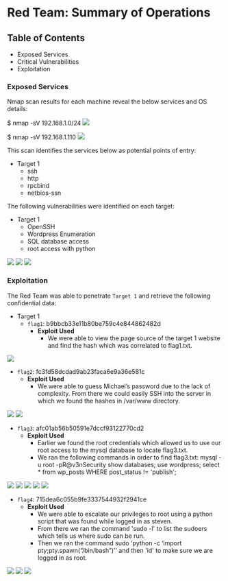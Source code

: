 # Red Team: Summary of Operations

## Table of Contents
- Exposed Services
- Critical Vulnerabilities
- Exploitation

### Exposed Services

Nmap scan results for each machine reveal the below services and OS details:

$ nmap -sV 192.168.1.0/24
![](images-day1-and-2\nmap-scan-on-network.png)

$ nmap -sV 192.168.1.110
![](images-day1-and-2\Target-1-nmap-information.png)

This scan identifies the services below as potential points of entry:
- Target 1
  - ssh
  - http
  - rpcbind
  - netbios-ssn

The following vulnerabilities were identified on each target:
- Target 1
  - OpenSSH
  - Wordpress Enumeration
  - SQL database access
  - root access with python

![](images-day1-and-2\nmap-vulnerability-scan.png)
![](images-day1-and-2\wpscan-to-find-users.png)
![](images-day1-and-2\Users-on-Target1-machine.png)

### Exploitation

The Red Team was able to penetrate `Target 1` and retrieve the following confidential data:
- Target 1
  - `flag1`: b9bbcb33e11b80be759c4e844862482d
    - **Exploit Used**
      - We were able to view the page source of the target 1 website and find the hash which was correlated to flag1.txt.

![](images-day1-and-2\flag1.png)

  - `flag2`: fc3fd58dcdad9ab23faca6e9a36e581c
    - **Exploit Used**
      - We were able to guess Michael’s password due to the lack of complexity. From there we could easily SSH into the server in which we found the hashes in /var/www directory.

![](images-day1-and-2\michaels-password.png)
![](images-day1-and-2\flag2.png)

  - `flag3`: afc01ab56b50591e7dccf93122770cd2
    - **Exploit Used**
      - Earlier we found the root credentials which allowed us to use our root access to the mysql database to locate flag3.txt.
      - We ran the following commands in order to find flag3.txt:
            mysql -u root -pR@v3nSecurity
            show databases;
            use wordpress;
            select * from wp_posts WHERE post_status != 'publish';

![](images-day1-and-2\sql-database-creds.png)
![](images-day1-and-2\login-to-mysql.png)
![](images-day1-and-2\show-databases.png)
![](images-day1-and-2\show-tables-of-wordpress.png)
![](images-day1-and-2\flag3.png)

  - `flag4`: 715dea6c055b9fe3337544932f2941ce
    - **Exploit Used**
      - We were able to escalate our privileges to root using a python script that was found while logged in as steven. 
      - From there we ran the command 'sudo -l' to list the sudoers which tells us where sudo can be run.
      - Then we ran the command sudo 'python -c ‘import pty;pty.spawn(“/bin/bash”)’' and then 'id' to make sure we are logged in as root. 

![](images-day1-and-2\shell-as-steven.png)
![](images-day1-and-2\elevate-to-root.png)
![](images-day1-and-2\flag4.png)